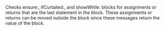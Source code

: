 Checks ensure:, ifCurtailed:, and showWhile: blocks for assignments or returns that are the last statement in the block. These assignments or returns can be moved outside the block since these messages return the value of the block.